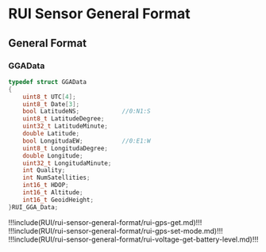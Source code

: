 # RUI Sensor General Format

## General Format

### GGAData

```c
typedef struct GGAData
{
	uint8_t UTC[4];
	uint8_t Date[3];
	bool LatitudeNS;      		//0:N1:S
	uint8_t LatitudeDegree;
	uint32_t LatitudeMinute;
	double Latitude;
	bool LongitudaEW;			//0:E1:W
	uint8_t LongitudaDegree;
	double Longitude;
	uint32_t LongitudaMinute;
	int Quality;
	int NumSatellities;
	int16_t HDOP;
	int16_t Altitude;
	int16_t GeoidHeight;
}RUI_GGA_Data;
```

!!!include(RUI/rui-sensor-general-format/rui-gps-get.md)!!!
!!!include(RUI/rui-sensor-general-format/rui-gps-set-mode.md)!!!
!!!include(RUI/rui-sensor-general-format/rui-voltage-get-battery-level.md)!!!
